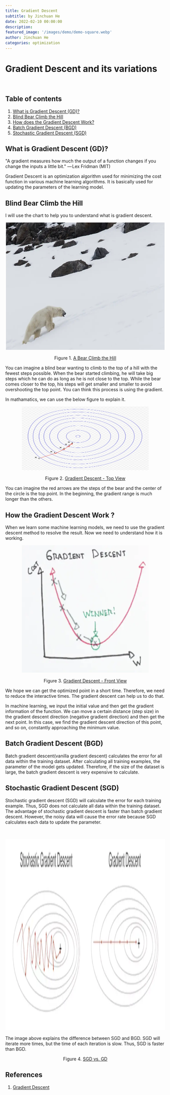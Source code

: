 ```yaml
---
title: Gradient Descent 
subtitle: by Jinchuan He 
date: 2022-02-10 00:00:00
description: 
featured_image: '/images/demo/demo-square.webp'
author: Jinchuan He
categories: optimization
---
```



# Gradient Descent and its variations

<br>
<h2 id="table-of-contents">Table of contents</h2>
<ol>
  <li><a href="#what_is_gradient_descent">What is Gradient Descent (GD)?</a></li>
  <li><a href="#Blind_Bear_Climb_the_Hill">Blind Bear Climb the Hill</a></li>
  <li><a href="#How_the_Gradient_Descent_Work">How does the Gradient Descent Work?</a></li>
  <li><a href="#BGD">Batch Gradient Descent (BGD)</a></li>
  <li><a href="#SGD">Stochastic Gradient Descent (SGD)</a></li>
</ol>

<h2 id="what is Gradient Descent">What is Gradient Descent (GD)? <a name="what_is_gradient_descent"></a></h2>

"A gradient measures how much the output of a function changes if you change the inputs a little bit." — Lex Fridman (MIT)

Gradient Descent is an optimization algorithm used for minimizing the cost function in various machine learning algorithms. It is basically used for updating the parameters of the learning model.

<h2 id="Blind Bear Climb the Hill">Blind Bear Climb the Hill<a name="Blind_Bear_Climb_the_Hill"></a></h2>

I will use the chart to help you to understand what is gradient descent.
<br>
    <p style="text-align: center;">
    <img src="/images/Posts/Gradient_Descent/bear.webp" width="500" height="400"><p>
<p align='center'>Figure 1. <a href='https://www.jamitarris.com/image/I0000mAheJNe3_R0'>A Bear Climb the Hill</a></p>

You can imagine a blind bear wanting to climb to the top of a hill with the fewest steps possible. When the bear started climbing, he will take big steps which he can do as long as he is not close to the top. While the bear comes closer to the top, his steps will get smaller and smaller to avoid overshooting the top point. You can think this process is using the gradient.
        
In mathamatics, we can use the below figure to explain it.
<br>
    <p style="text-align: center;">
    <img src="/images/Posts/Gradient_Descent/gradient descent row.webp" width="400" height="200"><p>   
<p align='center'>Figure 2. <a href='http://127.0.0.1:4000/blog/gradient-descent'>Gradient Descent - Top View</a></p>

You can imagine the red arrows are the steps of the bear and the center of the circle is the top point. In the beginning, the gradient range is much longer than the others.


<h2 id="How the Gradient Descent Work">How the Gradient Descent Work ?<a name="How_the_Gradient_Descent_Work"></a></h2>
When we learn some machine learning models, we need to use the gradient descent method to resolve the result. Now we need to understand how it is working.
<br>
    <p style="text-align: center;">
    <img src="/images/Posts/Gradient_Descent/gradient descent.webp" width="400" height="400"><p>
<p align='center'>Figure 3. <a href='https://towardsdatascience.com/mathematical-intuition-behind-gradient-descent-f1b959a59e6d'> Gradient Descent - Front View</a></p>
        
We hope we can get the optimized point in a short time. Therefore, we need to reduce the interactive times. The gradient descent can help us to do that.

In machine learning, we input the initial value and then get the gradient information of the function. We can move a certain distance (step size) in the gradient descent direction (negative gradient direction) and then get the next point. In this case, we find the gradient descent direction of this point, and so on, constantly approaching the minimum value.
<h2 id="Batch Gradient Descent (BGD)">Batch Gradient Descent (BGD)<a name="BGD"></a></h2>

Batch gradient descent(vanilla gradient descent) calculates the error for all data within the training dataset. After calculating all training examples, the parameter of the model gets updated. Therefore, if the size of the dataset is large, the batch gradient descent is very expensive to calculate.

<h2 id="Stochastic Gradient Descent (SGD)">Stochastic Gradient Descent (SGD)<a name="SGD"></a></h2>

Stochastic gradient descent (SGD) will calculate the error for each training example. Thus, SGD does not calculate all data within the training dataset. The advantage of stochastic gradient descent is faster than batch gradient descent. However, the noisy data will cause the error rate because SGD calculates each data to update the parameter.

<br>
    <p style="text-align: center;">
    <img src="/images/Posts/Gradient_Descent/SGD and BGD.webp" width="800" height="600"><p>

The image above explains the difference between SGD and BGD. SGD will iterate more times, but the time of each iteration is slow. Thus, SGD is faster than BGD.
<p align='center'>Figure 4. <a href='https://towardsdatascience.com/a-deeper-look-into-gradient-based-learning-for-neural-networks-ad7a35b17b93'>SGD vs. GD</a></p>
     
<h2>References</h2>
<ol>
  <li><a href="https://en.wikipedia.org/wiki/Gradient_descent">Gradient Descent</a></li>
</ol>